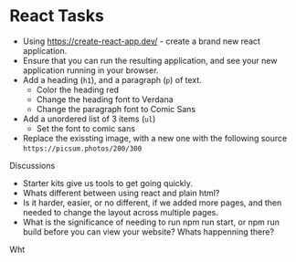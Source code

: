 # React Tasks

- Using https://create-react-app.dev/ - create a brand new react application.
- Ensure that you can run the resulting application, and see your new application running in your browser. 
- Add a  heading (`h1`), and a paragraph (`p`) of text.
  - Color the heading red
  - Change the heading font to Verdana 
  - Change the paragraph font to Comic Sans
- Add a unordered list of 3 items (`ul`)
  - Set the font to comic sans
- Replace the exissting image, with a new one with the following source `https://picsum.photos/200/300`


Discussions

* Starter kits give us tools to get going quickly. 
* Whats different between using react and plain html?
* Is it harder, easier, or no different, if we added more pages, and then needed to change the layout across multiple pages. 
* What is the significance of needing to run npm run start, or npm run build before you can view your website? Whats happenning there?

Wht
